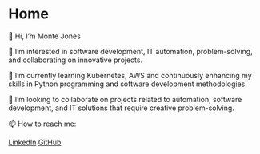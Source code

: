# Home

👋 Hi, I’m Monte Jones

👀 I’m interested in software development, IT automation, problem-solving, and collaborating on innovative projects.

🌱 I’m currently learning Kubernetes, AWS  and continuously enhancing my skills in Python programming and software development methodologies.

💞️ I’m looking to collaborate on projects related to automation, software development, and IT solutions that require creative problem-solving.


📫 How to reach me:

[LinkedIn](http//linkedin.com/in/montepjones)
[GitHub](https://github.com/montepjones/)
